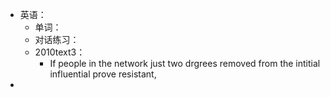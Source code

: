 - 英语：
	- 单词：
	- 对话练习：
	- 2010text3：
		- If people in the network just two drgrees removed from the intitial influential prove resistant,
-